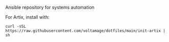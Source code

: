 Ansible repository for systems automation

For Artix, install with:

```
curl -sSL https://raw.githubusercontent.com/voltamage/dotfiles/main/init-artix | sh
```
